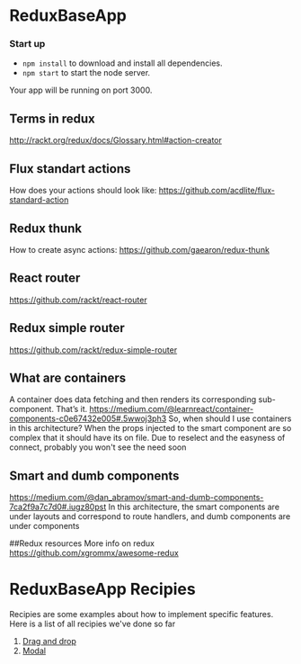 # ReduxBaseApp

### Start up

* `npm install` to download and install all dependencies.
* `npm start` to start the node server.

Your app will be running on port 3000.

## Terms in redux
http://rackt.org/redux/docs/Glossary.html#action-creator

## Flux standart actions
How does your actions should look like:
https://github.com/acdlite/flux-standard-action

## Redux thunk
How to create async actions:
https://github.com/gaearon/redux-thunk

## React router
https://github.com/rackt/react-router

## Redux simple router
https://github.com/rackt/redux-simple-router

## What are containers
A container does data fetching and then renders its corresponding sub-component. That’s it.
https://medium.com/@learnreact/container-components-c0e67432e005#.5wwoj3ph3
So, when should I use containers in this architecture? When the props injected to the smart component are so complex that it should have its on file. Due to reselect and the easyness of connect, probably you won't see the need soon

## Smart and dumb components
https://medium.com/@dan_abramov/smart-and-dumb-components-7ca2f9a7c7d0#.iugz80pst
In this architecture, the smart components are under layouts and correspond to route handlers, and dumb components are under components

##Redux resources
More info on redux
https://github.com/xgrommx/awesome-redux

# ReduxBaseApp Recipies

Recipies are some examples about how to implement specific features. Here is a list of all recipies we've done so far
1. [ Drag and drop](DnDRecipe.md)
2. [Modal](ModalRecipe.md)
